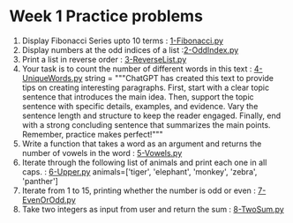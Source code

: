 # Week 1 Practice problems

1. Display Fibonacci Series upto 10 terms : [1-Fibonacci.py](githb.io)
2. Display numbers at the odd indices of a list :[2-OddIndex.py](githb.io)
3. Print a list in reverse order : [3-ReverseList.py](githb.io)
4. Your task is to count the number of different words in this text : [4-UniqueWords.py](githb.io)
string = """ChatGPT has created this text to provide tips on creating interesting paragraphs.
First, start with a clear topic sentence that introduces the main idea.
Then, support the topic sentence with specific details, examples, and evidence.
Vary the sentence length and structure to keep the reader engaged.
Finally, end with a strong concluding sentence that summarizes the main points.
Remember, practice makes perfect!"""
5. Write a function that takes a word as an argument and returns the number of vowels in the word : [5-Vowels.py](githb.io)
6. Iterate through the following list of animals and print each one in all caps. : [6-Upper.py](githb.io)
  animals=['tiger', 'elephant', 'monkey', 'zebra', 'panther']
7. Iterate from 1 to 15, printing whether the number is odd or even : [7-EvenOrOdd.py](githb.io)
8. Take two integers as input from user and return the sum : [8-TwoSum.py](github.io)
